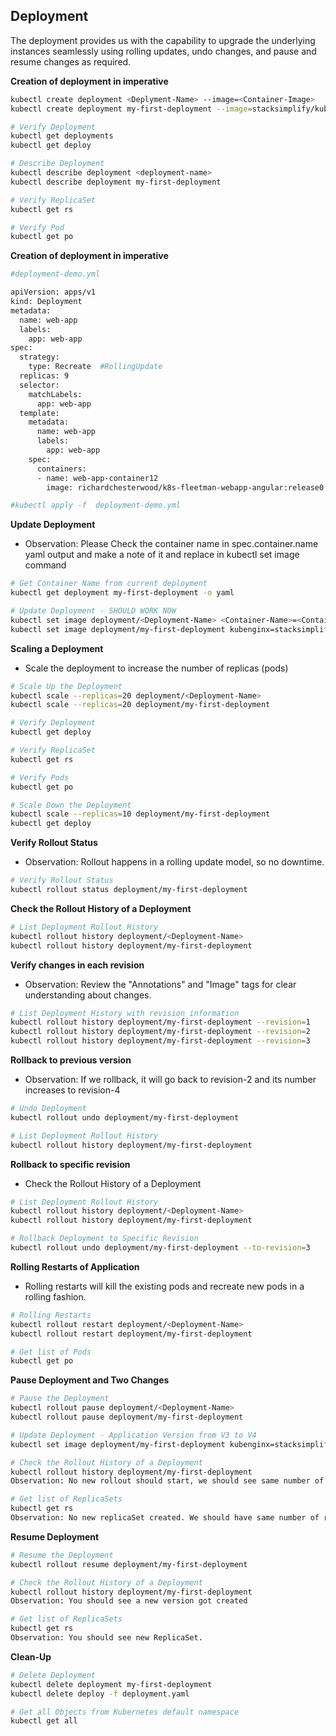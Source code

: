 
## Deployment
The deployment provides us with the capability to upgrade the underlying instances seamlessly using rolling updates, undo changes, and pause and resume changes as required.

**Creation of deployment in imperative**
```bash
kubectl create deployment <Deplyment-Name> --image=<Container-Image>
kubectl create deployment my-first-deployment --image=stacksimplify/kubenginx:1.0.0 

# Verify Deployment
kubectl get deployments
kubectl get deploy 

# Describe Deployment
kubectl describe deployment <deployment-name>
kubectl describe deployment my-first-deployment

# Verify ReplicaSet
kubectl get rs

# Verify Pod
kubectl get po

```

**Creation of deployment in imperative**

```bash
#deployment-demo.yml

apiVersion: apps/v1
kind: Deployment
metadata:
  name: web-app
  labels:
    app: web-app
spec:
  strategy:
    type: Recreate  #RollingUpdate
  replicas: 9
  selector:
    matchLabels:
      app: web-app
  template:
    metadata:
      name: web-app
      labels:
        app: web-app
    spec:
      containers:
      - name: web-app-container12
        image: richardchesterwood/k8s-fleetman-webapp-angular:release0

#kubectl apply -f  deployment-demo.yml
```


**Update Deployment**
- Observation: Please Check the container name in spec.container.name yaml output and make a note of it and replace in kubectl set image command
```bash
# Get Container Name from current deployment
kubectl get deployment my-first-deployment -o yaml

# Update Deployment - SHOULD WORK NOW
kubectl set image deployment/<Deployment-Name> <Container-Name>=<Container-Image> --record=true
kubectl set image deployment/my-first-deployment kubenginx=stacksimplify/kubenginx:2.0.0 --record=true
```


**Scaling a Deployment**
- Scale the deployment to increase the number of replicas (pods)
```bash
# Scale Up the Deployment
kubectl scale --replicas=20 deployment/<Deployment-Name>
kubectl scale --replicas=20 deployment/my-first-deployment 

# Verify Deployment
kubectl get deploy

# Verify ReplicaSet
kubectl get rs

# Verify Pods
kubectl get po

# Scale Down the Deployment
kubectl scale --replicas=10 deployment/my-first-deployment 
kubectl get deploy
```

**Verify Rollout Status**
- Observation: Rollout happens in a rolling update model, so no downtime.
```bash
# Verify Rollout Status 
kubectl rollout status deployment/my-first-deployment
```

**Check the Rollout History of a Deployment**
```bash
# List Deployment Rollout History
kubectl rollout history deployment/<Deployment-Name>
kubectl rollout history deployment/my-first-deployment  
```

**Verify changes in each revision**
- Observation: Review the "Annotations" and "Image" tags for clear understanding about changes.
```bash
# List Deployment History with revision information
kubectl rollout history deployment/my-first-deployment --revision=1
kubectl rollout history deployment/my-first-deployment --revision=2
kubectl rollout history deployment/my-first-deployment --revision=3
```


**Rollback to previous version**
- Observation: If we rollback, it will go back to revision-2 and its number increases to revision-4
```bash
# Undo Deployment
kubectl rollout undo deployment/my-first-deployment

# List Deployment Rollout History
kubectl rollout history deployment/my-first-deployment  
```

**Rollback to specific revision**
- Check the Rollout History of a Deployment
```bash
# List Deployment Rollout History
kubectl rollout history deployment/<Deployment-Name>
kubectl rollout history deployment/my-first-deployment 

# Rollback Deployment to Specific Revision
kubectl rollout undo deployment/my-first-deployment --to-revision=3
```


**Rolling Restarts of Application**
- Rolling restarts will kill the existing pods and recreate new pods in a rolling fashion.
```bash
# Rolling Restarts
kubectl rollout restart deployment/<Deployment-Name>
kubectl rollout restart deployment/my-first-deployment

# Get list of Pods
kubectl get po
```

**Pause Deployment and Two Changes**
```bash
# Pause the Deployment
kubectl rollout pause deployment/<Deployment-Name>
kubectl rollout pause deployment/my-first-deployment

# Update Deployment - Application Version from V3 to V4
kubectl set image deployment/my-first-deployment kubenginx=stacksimplify/kubenginx:4.0.0 --record=true

# Check the Rollout History of a Deployment
kubectl rollout history deployment/my-first-deployment  
Observation: No new rollout should start, we should see same number of versions as we check earlier with last version number matches which we have noted earlier.

# Get list of ReplicaSets
kubectl get rs
Observation: No new replicaSet created. We should have same number of replicaSets as earlier when we took note. 
```

**Resume Deployment**
```bash
# Resume the Deployment
kubectl rollout resume deployment/my-first-deployment

# Check the Rollout History of a Deployment
kubectl rollout history deployment/my-first-deployment  
Observation: You should see a new version got created

# Get list of ReplicaSets
kubectl get rs
Observation: You should see new ReplicaSet.
```


**Clean-Up**
```bash
# Delete Deployment
kubectl delete deployment my-first-deployment
kubectl delete deploy -f deployment.yaml

# Get all Objects from Kubernetes default namespace
kubectl get all
```